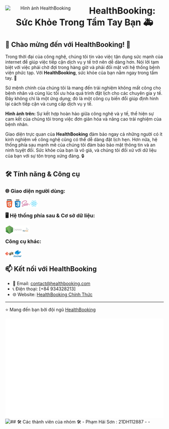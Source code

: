 <div align="center">

<img align="left" src="https://i.giphy.com/media/2IudUHdI075HL02Pkk/giphy.webp" alt="Hình ảnh HealthBooking" width="240"/>

# HealthBooking: Sức Khỏe Trong Tầm Tay Bạn 🚑

</div>

## 🎉 Chào mừng đến với **HealthBooking**! 🎉

Trong thời đại của công nghệ, chúng tôi tin vào việc tận dụng sức mạnh của internet để giúp việc tiếp cận dịch vụ y tế trở nên dễ dàng hơn. Nói lời tạm biệt với việc phải chờ đợi trong hàng giờ và phải đối mặt với hệ thống bệnh viện phức tạp. Với **HealthBooking**, sức khỏe của bạn nằm ngay trong tầm tay. 🚀

Sứ mệnh chính của chúng tôi là mang đến trải nghiệm không mất công cho bệnh nhân và cùng lúc tối ưu hóa quá trình đặt lịch cho các chuyên gia y tế. Đây không chỉ là một ứng dụng; đó là một công cụ biến đổi giúp định hình lại cách tiếp cận và cung cấp dịch vụ y tế.

**Hình ảnh trên:** Sự kết hợp hoàn hảo giữa công nghệ và y tế, thể hiện sự cam kết của chúng tôi trong việc đơn giản hóa và nâng cao trải nghiệm của bệnh nhân.

Giao diện trực quan của **HealthBooking** đảm bảo ngay cả những người có ít kinh nghiệm về công nghệ cũng có thể dễ dàng đặt lịch hẹn. Hơn nữa, hệ thống phía sau mạnh mẽ của chúng tôi đảm bảo bảo mật thông tin và an ninh tuyệt đối. Sức khỏe của bạn là vô giá, và chúng tôi đối xử với dữ liệu của bạn với sự tôn trọng xứng đáng. 🔒

## 🛠 Tính năng & Công cụ 

### 🌐 Giao diện người dùng:
<img align="left" alt="HTML5" width="26px" src="https://raw.githubusercontent.com/github/explore/main/topics/html/html.png" />
<img align="left" alt="CSS3" width="26px" src="https://raw.githubusercontent.com/github/explore/main/topics/css/css.png" />
<img align="left" alt="SCSS" width="26px" src="https://raw.githubusercontent.com/github/explore/main/topics/sass/sass.png" />
<img align="left" alt="React" width="26px" src="https://raw.githubusercontent.com/github/explore/main/topics/react/react.png" /><br>

### 🖥 Hệ thống phía sau & Cơ sở dữ liệu:
<img align="left" alt="Node.js" width="26px" src="https://raw.githubusercontent.com/github/explore/main/topics/nodejs/nodejs.png" />
<img align="left" alt="Express.js" width="26px" src="https://raw.githubusercontent.com/github/explore/main/topics/express/express.png" />
<img align="left" alt="MySQL" width="26px" src="https://raw.githubusercontent.com/github/explore/main/topics/mysql/mysql.png" /><br>

### Công cụ khác:
<img align="left" alt="Git" width="26px" src="https://raw.githubusercontent.com/github/explore/main/topics/git/git.png" />
<img align="left" alt="Docker" width="26px" src="https://raw.githubusercontent.com/github/explore/main/topics/docker/docker.png" />
<br>


## 📫 Kết nối với HealthBooking
- 💌 Email: [contact@healthbooking.com](mailto:contact@healthbooking.com)
- 📞 Điện thoại: [+84 934328213]
- 🌐 Website: [HealthBooking Chính Thức](https://healthbooking.com)

---

⭐️ Mang đến bạn bởi đội ngũ [HealthBooking](https://github.com/HealthBooking)




<a href="#" target="_blank">
  <img src="svg/nhom2.svg" width="1200" alt="Healthbook" />
</a>
## 🛠 Các thành viên của nhóm 🛠
- Phạm Hải Sơn : 21DH112887
-
-
<img align="left" src="https://kenh14cdn.com/2017/photo-3-1496047731532.jpg"

